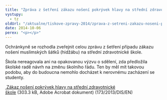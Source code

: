 ```yaml
---
title: "Zpráva z šetření zákazu nošení pokrývek hlavy na střední zdravotnické škole"
vystupy:
  - tz
oldUrl: "/aktualne/tiskove-zpravy-2014/zprava-z-setreni-zakazu-noseni-pokryvek-hlavy-na-stredni-zdravotnicke-skole"
date: 2014-10-06
perex: "<p></p>"
---
```


<!-- imported from the old website -->

<p>Ochránkyně se rozhodla zveřejnit celou zprávu z šetření případu zákazu nošení muslimských šátků (hidžábu) na střední zdravotnické škole.</p><p>Škola nereagovala ani na opakovanou výzvu o sdělení, zda předložila školské radě návrh na změnu školního řádu. Ten by měl mít takovou podobu, aby do budoucna nemohlo docházet k nerovnému zacházení se studenty.</p><p><a title="Otevření do nového okna" href="/uploads-import/DISKRIMINACE/Kauzy/vzdelavani/173-13-DIS-EN.pdf" target="_blank"> Zákaz nošení pokrývek hlavy na střední zdravotnické škole</a> (303.3 kB, Adobe Acrobat dokument) (173/2013/DIS/EN)</p>
